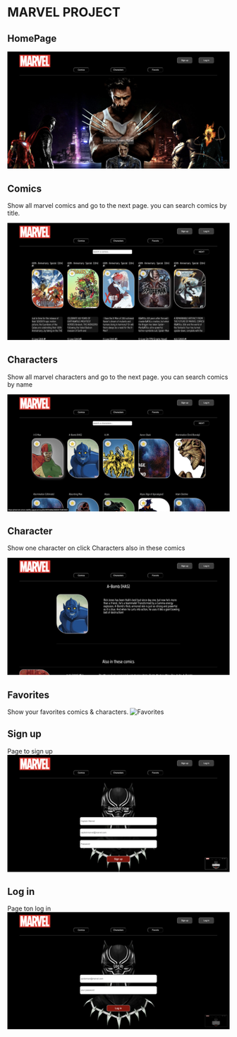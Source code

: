 # MARVEL PROJECT

## HomePage

![Home Page](src/images/homepage.png)

## Comics

Show all marvel comics and go to the next page.
you can search comics by title.

![Comics Pages](src/images/comicspage.png)

## Characters

Show all marvel characters and go to the next page.
you can search comics by name

![Characters](src/images/characterespage.png)

## Character

Show one character on click
Characters also in these comics

![Character](src/images/characteruniq.png)

## Favorites

Show your favorites comics & characters.
![Favorites](src/images/favs.gif)

## Sign up

Page to sign up
![Sign up](src/images/signup.png)

## Log in

Page ton log in
![Log in](src/images/login.png)
